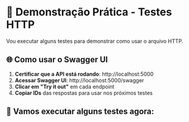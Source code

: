 # 🧪 Demonstração Prática - Testes HTTP

Vou executar alguns testes para demonstrar como usar o arquivo HTTP.

## 🌐 Como usar o Swagger UI

1. **Certificar que a API está rodando**: http://localhost:5000
2. **Acessar Swagger UI**: http://localhost:5000/swagger
3. **Clicar em "Try it out"** em cada endpoint
4. **Copiar IDs** das respostas para usar nos próximos testes

## 🎯 Vamos executar alguns testes agora: